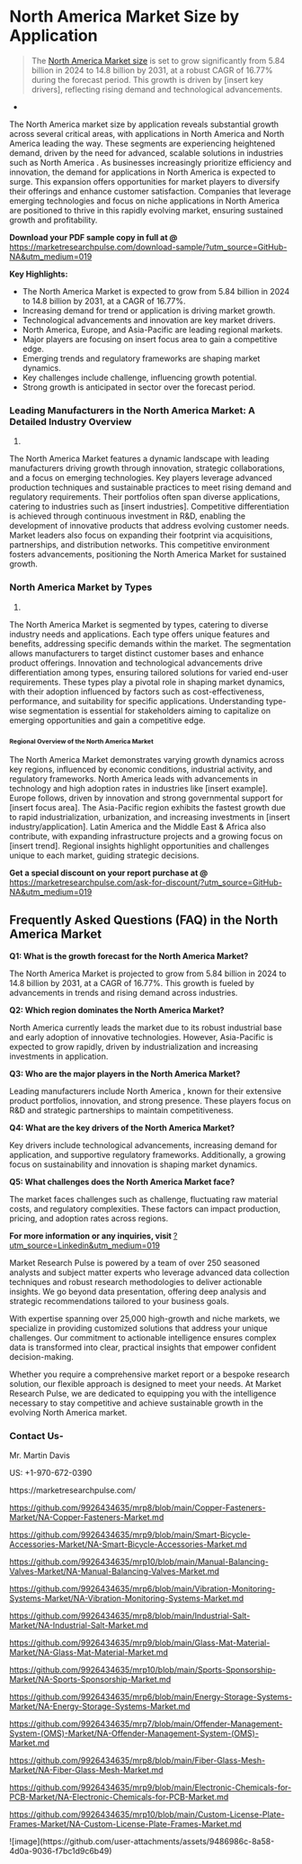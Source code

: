 <h1>North America  Market&nbsp;Size by Application</h1><blockquote><p>The <a href="https://marketresearchpulse.com/download-sample/?utm_source=GitHub-NA&amp;utm_medium=019">North America  Market size</a> is set to grow significantly from 5.84 billion in 2024 to 14.8 billion by 2031, at a robust CAGR of 16.77% during the forecast period. This growth is driven by [insert key drivers], reflecting rising demand and technological advancements.</p></blockquote><ul><li></li></ul><p>The North America  market size by application reveals substantial growth across several critical areas, with applications in North America  and North America  leading the way. These segments are experiencing heightened demand, driven by the need for advanced, scalable solutions in industries such as North America . As businesses increasingly prioritize efficiency and innovation, the demand for applications in North America  is expected to surge. This expansion offers opportunities for market players to diversify their offerings and enhance customer satisfaction. Companies that leverage emerging technologies and focus on niche applications in North America  are positioned to thrive in this rapidly evolving market, ensuring sustained growth and profitability.</p><p><strong>Download your PDF sample copy in full at @ </strong><a href="https://marketresearchpulse.com/download-sample/?utm_source=GitHub-NA&amp;utm_medium=019">https://marketresearchpulse.com/download-sample/?utm_source=GitHub-NA&amp;utm_medium=019</a></p><p><strong>Key Highlights: </strong></p><ul><li>The North America  Market is expected to grow from 5.84 billion in 2024 to 14.8 billion by 2031, at a CAGR of 16.77%.</li><li>Increasing demand for trend or application is driving market growth.</li><li>Technological advancements and innovation are key market drivers.</li><li>North America, Europe, and Asia-Pacific are leading regional markets.</li><li>Major players are focusing on insert focus area to gain a competitive edge.</li><li>Emerging trends and regulatory frameworks are shaping market dynamics.</li><li>Key challenges include challenge, influencing growth potential.</li><li>Strong growth is anticipated in sector over the forecast period.</li></ul><h3>Leading Manufacturers in the North America  Market: A Detailed Industry Overview</h3><ol><li></li></ol><div class="flex max-w-full flex-col flex-grow"><div class="min-h-8 text-message flex w-full flex-col items-end gap-2 whitespace-normal break-words [.text-message+&amp;]:mt-5" dir="auto" data-message-author-role="assistant" data-message-id="fd8432e4-4910-450d-b182-61b7bfb0a01f" data-message-model-slug="gpt-4o"><div class="flex w-full flex-col gap-1 empty:hidden first:pt-[3px]"><div class="markdown prose w-full break-words dark:prose-invert light"><p>The North America  Market features a dynamic landscape with leading manufacturers driving growth through innovation, strategic collaborations, and a focus on emerging technologies. Key players leverage advanced production techniques and sustainable practices to meet rising demand and regulatory requirements. Their portfolios often span diverse applications, catering to industries such as [insert industries]. Competitive differentiation is achieved through continuous investment in R&amp;D, enabling the development of innovative products that address evolving customer needs. Market leaders also focus on expanding their footprint via acquisitions, partnerships, and distribution networks. This competitive environment fosters advancements, positioning the North America  Market for sustained growth.</p></div></div></div></div><h3>North America  Market by Types</h3><ol><li></li></ol><div class="flex max-w-full flex-col flex-grow"><div class="min-h-8 text-message flex w-full flex-col items-end gap-2 whitespace-normal break-words [.text-message+&amp;]:mt-5" dir="auto" data-message-author-role="assistant" data-message-id="084470be-0bb7-4664-bddf-5156b4f41249" data-message-model-slug="gpt-4o-mini"><div class="flex w-full flex-col gap-1 empty:hidden first:pt-[3px]"><div class="markdown prose w-full break-words dark:prose-invert light"><p>The North America  Market is segmented by types, catering to diverse industry needs and applications. Each type offers unique features and benefits, addressing specific demands within the market. The segmentation allows manufacturers to target distinct customer bases and enhance product offerings. Innovation and technological advancements drive differentiation among types, ensuring tailored solutions for varied end-user requirements. These types play a pivotal role in shaping market dynamics, with their adoption influenced by factors such as cost-effectiveness, performance, and suitability for specific applications. Understanding type-wise segmentation is essential for stakeholders aiming to capitalize on emerging opportunities and gain a competitive edge.</p></div></div></div></div><h3><span style="font-size: 11px;">Regional Overview of the North America  Market</span></h3><div class="flex max-w-full flex-col flex-grow"><div class="min-h-8 text-message flex w-full flex-col items-end gap-2 whitespace-normal break-words [.text-message+&amp;]:mt-5" dir="auto" data-message-author-role="assistant" data-message-id="e9038762-ce64-4e30-91c9-9bd413514231" data-message-model-slug="gpt-4o-mini"><div class="flex w-full flex-col gap-1 empty:hidden first:pt-[3px]"><div class="markdown prose w-full break-words dark:prose-invert light"><p>The North America  Market demonstrates varying growth dynamics across key regions, influenced by economic conditions, industrial activity, and regulatory frameworks. North America leads with advancements in technology and high adoption rates in industries like [insert example]. Europe follows, driven by innovation and strong governmental support for [insert focus area]. The Asia-Pacific region exhibits the fastest growth due to rapid industrialization, urbanization, and increasing investments in [insert industry/application]. Latin America and the Middle East &amp; Africa also contribute, with expanding infrastructure projects and a growing focus on [insert trend]. Regional insights highlight opportunities and challenges unique to each market, guiding strategic decisions.</p></div></div></div></div><p><strong>Get a special discount on your report purchase at @ </strong><a href="https://marketresearchpulse.com/ask-for-discount/?utm_source=GitHub-NA&amp;utm_medium=019">https://marketresearchpulse.com/ask-for-discount/?utm_source=GitHub-NA&amp;utm_medium=019</a></p><h2>Frequently Asked Questions (FAQ) in the North America  Market</h2><p><strong>Q1: What is the growth forecast for the North America  Market?</strong></p><p>The North America  Market is projected to grow from 5.84 billion in 2024 to 14.8 billion by 2031, at a CAGR of 16.77%. This growth is fueled by advancements in trends and rising demand across industries.</p><p><strong>Q2: Which region dominates the North America  Market?</strong></p><p>North America currently leads the market due to its robust industrial base and early adoption of innovative technologies. However, Asia-Pacific is expected to grow rapidly, driven by industrialization and increasing investments in application.</p><p><strong>Q3: Who are the major players in the North America  Market?</strong></p><p>Leading manufacturers include North America , known for their extensive product portfolios, innovation, and strong presence. These players focus on R&amp;D and strategic partnerships to maintain competitiveness.</p><p><strong>Q4: What are the key drivers of the North America  Market?</strong></p><p>Key drivers include technological advancements, increasing demand for application, and supportive regulatory frameworks. Additionally, a growing focus on sustainability and innovation is shaping market dynamics.</p><p><strong>Q5: What challenges does the North America  Market face?</strong></p><p>The market faces challenges such as challenge, fluctuating raw material costs, and regulatory complexities. These factors can impact production, pricing, and adoption rates across regions.</p><p><strong>For more information or any inquiries, visit&nbsp;</strong><a href="?utm_source=Linkedin&utm_medium=019">?utm_source=Linkedin&utm_medium=019</a></p><p>Market Research Pulse is powered by a team of over 250 seasoned analysts and subject matter experts who leverage advanced data collection techniques and robust research methodologies to deliver actionable insights. We go beyond data presentation, offering deep analysis and strategic recommendations tailored to your business goals.</p><p>With expertise spanning over 25,000 high-growth and niche markets, we specialize in providing customized solutions that address your unique challenges. Our commitment to actionable intelligence ensures complex data is transformed into clear, practical insights that empower confident decision-making.</p><p>Whether you require a comprehensive market report or a bespoke research solution, our flexible approach is designed to meet your needs. At Market Research Pulse, we are dedicated to equipping you with the intelligence necessary to stay competitive and achieve sustainable growth in the evolving North America  market.</p><h3><strong>Contact Us-</strong></h3><p>Mr. Martin Davis</p><p>US: +1-970-672-0390</p><p>https://marketresearchpulse.com/</p><p><a href="https://github.com/9926434635/mrp8/blob/main/Copper-Fasteners-Market/NA-Copper-Fasteners-Market.md">https://github.com/9926434635/mrp8/blob/main/Copper-Fasteners-Market/NA-Copper-Fasteners-Market.md</a></p><p><a href="https://github.com/9926434635/mrp9/blob/main/Smart-Bicycle-Accessories-Market/NA-Smart-Bicycle-Accessories-Market.md">https://github.com/9926434635/mrp9/blob/main/Smart-Bicycle-Accessories-Market/NA-Smart-Bicycle-Accessories-Market.md</a></p><p><a href="https://github.com/9926434635/mrp10/blob/main/Manual-Balancing-Valves-Market/NA-Manual-Balancing-Valves-Market.md">https://github.com/9926434635/mrp10/blob/main/Manual-Balancing-Valves-Market/NA-Manual-Balancing-Valves-Market.md</a></p><p><a href="https://github.com/9926434635/mrp6/blob/main/Vibration-Monitoring-Systems-Market/NA-Vibration-Monitoring-Systems-Market.md">https://github.com/9926434635/mrp6/blob/main/Vibration-Monitoring-Systems-Market/NA-Vibration-Monitoring-Systems-Market.md</a></p><p><a href="https://github.com/9926434635/mrp8/blob/main/Industrial-Salt-Market/NA-Industrial-Salt-Market.md">https://github.com/9926434635/mrp8/blob/main/Industrial-Salt-Market/NA-Industrial-Salt-Market.md</a></p><p><a href="https://github.com/9926434635/mrp9/blob/main/Glass-Mat-Material-Market/NA-Glass-Mat-Material-Market.md">https://github.com/9926434635/mrp9/blob/main/Glass-Mat-Material-Market/NA-Glass-Mat-Material-Market.md</a></p><p><a href="https://github.com/9926434635/mrp10/blob/main/Sports-Sponsorship-Market/NA-Sports-Sponsorship-Market.md">https://github.com/9926434635/mrp10/blob/main/Sports-Sponsorship-Market/NA-Sports-Sponsorship-Market.md</a></p><p><a href="https://github.com/9926434635/mrp6/blob/main/Energy-Storage-Systems-Market/NA-Energy-Storage-Systems-Market.md">https://github.com/9926434635/mrp6/blob/main/Energy-Storage-Systems-Market/NA-Energy-Storage-Systems-Market.md</a></p><p><a href="https://github.com/9926434635/mrp7/blob/main/Offender-Management-System-(OMS)-Market/NA-Offender-Management-System-(OMS)-Market.md">https://github.com/9926434635/mrp7/blob/main/Offender-Management-System-(OMS)-Market/NA-Offender-Management-System-(OMS)-Market.md</a></p><p><a href="https://github.com/9926434635/mrp8/blob/main/Fiber-Glass-Mesh-Market/NA-Fiber-Glass-Mesh-Market.md">https://github.com/9926434635/mrp8/blob/main/Fiber-Glass-Mesh-Market/NA-Fiber-Glass-Mesh-Market.md</a></p><p><a href="https://github.com/9926434635/mrp9/blob/main/Electronic-Chemicals-for-PCB-Market/NA-Electronic-Chemicals-for-PCB-Market.md">https://github.com/9926434635/mrp9/blob/main/Electronic-Chemicals-for-PCB-Market/NA-Electronic-Chemicals-for-PCB-Market.md</a></p><p><a href="https://github.com/9926434635/mrp10/blob/main/Custom-License-Plate-Frames-Market/NA-Custom-License-Plate-Frames-Market.md">https://github.com/9926434635/mrp10/blob/main/Custom-License-Plate-Frames-Market/NA-Custom-License-Plate-Frames-Market.md</a></p>
![image](https://github.com/user-attachments/assets/9486986c-8a58-4d0a-9036-f7bc1d9c6b49)
